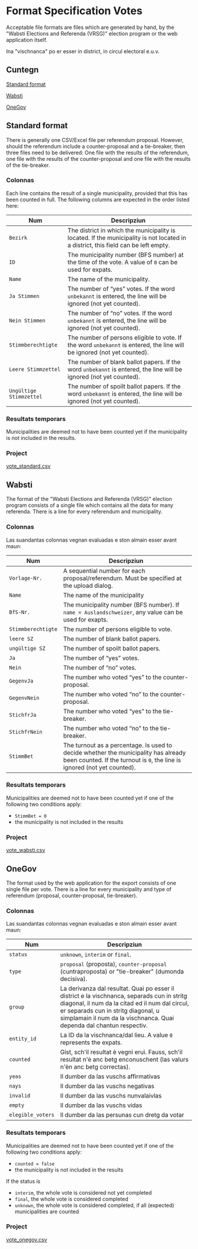 # Format Specification Votes

Acceptable file formats are files which are generated by hand, by the "Wabsti Elections and Referenda (VRSG)" election program or the web application itself.

Ina "vischnanca" po er esser in district, in circul electoral e.u.v.

## Cuntegn

[Standard format](#standard-format)

[Wabsti](#wabsti)

[OneGov](#onegov)


## Standard format

There is generally one CSV/Excel file per referendum proposal. However, should the referendum include a counter-proposal and a tie-breaker, then three files need to be delivered: One file with the results of the referendum, one file with the results of the counter-proposal and one file with the results of the tie-breaker.

### Colonnas

Each line contains the result of a single municipality, provided that this has been counted in full. The following columns are expected in the order listed here:

Num|Descripziun
---|---
`Bezirk`|The district in which the municipality is located. If the municipality is not located in a district, this field can be left empty.
`ID`|The municipality number (BFS number) at the time of the vote. A value of `0` can be used for expats.
`Name`|The name of the municipality.
`Ja Stimmen`|The number of “yes” votes. If the word `unbekannt` is entered, the line will be ignored (not yet counted).
`Nein Stimmen`|The number of “no” votes. If the word `unbekannt` is entered, the line will be ignored (not yet counted).
`Stimmberechtigte`|The number of persons eligible to vote. If the word `unbekannt` is entered, the line will be ignored (not yet counted).
`Leere Stimmzettel`|The number of blank ballot papers. If the word `unbekannt` is entered, the line will be ignored (not yet counted).
`Ungültige Stimmzettel`|The number of spoilt ballot papers. If the word `unbekannt` is entered, the line will be ignored (not yet counted).

### Resultats temporars

Municipalities are deemed not to have been counted yet if the municipality is not included in the results.

### Project

[vote_standard.csv](https://raw.githubusercontent.com/OneGov/onegov.election_day/master/docs/templates/vote_standard.csv)


## Wabsti

The format of the "Wabsti Elections and Referenda (VRSG)" election program consists of a single file which contains all the data for many referenda. There is a line for every referendum and municipality.

### Colonnas

Las suandantas colonnas vegnan evaluadas e ston almain esser avant maun:

Num|Descripziun
---|---
`Vorlage-Nr.`|A sequential number for each proposal/referendum. Must be specified at the upload dialog.
`Name`|The name of the municipality
`BfS-Nr.`|The municipality number (BFS number). If `name = Auslandschweizer`, any value can be used for exapts.
`Stimmberechtigte`|The number of persons eligible to vote.
`leere SZ`|The number of blank ballot papers.
`ungültige SZ`|The number of spoilt ballot papers.
`Ja`|The number of “yes” votes.
`Nein`|The number of “no” votes.
`GegenvJa`|The number who voted “yes” to the counter-proposal.
`GegenvNein`|The number who voted “no” to the counter-proposal.
`StichfrJa`|The number who voted “yes” to the tie-breaker.
`StichfrNein`|The number who voted “no” to the tie-breaker.
`StimmBet`|The turnout as a percentage. Is used to decide whether the municipality has already been counted. If the turnout is `0`, the line is ignored (not yet counted).

### Resultats temporars

Municipalities are deemed not to have been counted yet if one of the following two conditions apply:
- `StimmBet = 0`
- the municipality is not included in the results

### Project

[vote_wabsti.csv](https://raw.githubusercontent.com/OneGov/onegov.election_day/master/docs/templates/vote_wabsti.csv)


## OneGov

The format used by the web application for the export consists of one single file per vote. There is a line for every municipality and type of referendum (proposal, counter-proposal, tie-breaker).

### Colonnas

Las suandantas colonnas vegnan evaluadas e ston almain esser avant maun:

Num|Descripziun
---|---
`status`|`unknown`, `interim` or `final`.
`type`|`proposal` (proposta), `counter-proposal` (cuntraproposta) or "tie-breaker" (dumonda decisiva).
`group`|La derivanza dal resultat. Quai po esser il district e la vischnanca, separads cun in stritg diagonal, il num da la citad ed il num dal circul, er separads cun in stritg diagonal, u simplamain il num da la vischnanca. Quai dependa dal chantun respectiv.
`entity_id`|La ID da la vischnanca/dal lieu. A value `0` represents the expats.
`counted`|Gist, sch'il resultat è vegnì eruì. Fauss, sch'il resultat n'è anc betg enconuschent (las valurs n'èn anc betg correctas).
`yeas`|Il dumber da las vuschs affirmativas
`nays`|Il dumber da las vuschs negativas
`invalid`|Il dumber da las vuschs nunvalaivlas
`empty`|Il dumber da las vuschs vidas
`elegible_voters`|Il dumber da las persunas cun dretg da votar


### Resultats temporars

Municipalities are deemed not to have been counted yet if one of the following two conditions apply:
- `counted = false`
- the municipality is not included in the results

If the status is
- `interim`, the whole vote is considered not yet completed
- `final`, the whole vote is considered completed
- `unknown`, the whole vote is considered completed, if all (expected) municipalities are counted

### Project

[vote_onegov.csv](https://raw.githubusercontent.com/OneGov/onegov.election_day/master/docs/templates/vote_onegov.csv)
